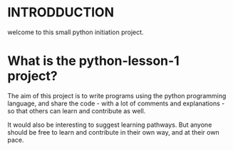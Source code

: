 # INTRODDUCTION
welcome to this small python initiation project.

# What is the python-lesson-1 project?
The aim of this project is to write programs using the python programming language, and share the code - with a lot of comments and explanations - so that others can learn and contribute as well.

It would also be interesting to suggest learning pathways. But anyone should be free to learn and contribute in their own way, and at their own pace.
